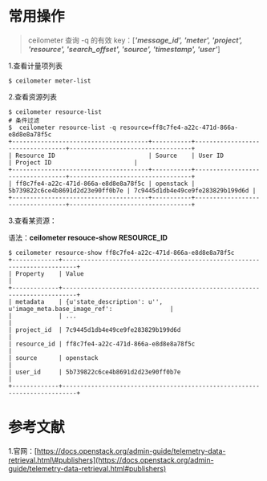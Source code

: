 # 常用操作

> ceilometer 查询 -q 的有效 key：\[_**'message\_id', 'meter', 'project', 'resource', 'search\_offset', 'source', 'timestamp', 'user'**_\]

1.查看计量项列表

```
$ ceilometer meter-list
```

2.查看资源列表

```
$ ceilometer resource-list
# 条件过滤
$  ceilometer resource-list -q resource=ff8c7fe4-a22c-471d-866a-e8d8e8a78f5c
+--------------------------------------+-----------+----------------------------------+----------------------------------+
| Resource ID                          | Source    | User ID                          | Project ID                       |
+--------------------------------------+-----------+----------------------------------+----------------------------------+
| ff8c7fe4-a22c-471d-866a-e8d8e8a78f5c | openstack | 5b739822c6ce4b8691d2d23e90ff0b7e | 7c9445d1db4e49ce9fe283829b199d6d |
+--------------------------------------+-----------+----------------------------------+----------------------------------+
```

3.查看某资源：

语法：**ceilometer resouce-show RESOURCE\_ID**

```
$ ceilometer resource-show ff8c7fe4-a22c-471d-866a-e8d8e8a78f5c
+-------------+--------------------------------------------------------------------------+
| Property    | Value                                                                    |
+-------------+--------------------------------------------------------------------------+
| metadata    | {u'state_description': u'', u'image_meta.base_image_ref':                |
|             | ...                                                                      |
| project_id  | 7c9445d1db4e49ce9fe283829b199d6d                                         |
| resource_id | ff8c7fe4-a22c-471d-866a-e8d8e8a78f5c                                     |
| source      | openstack                                                                |
| user_id     | 5b739822c6ce4b8691d2d23e90ff0b7e                                         |
+-------------+--------------------------------------------------------------------------+
```

# 参考文献
1.官网：[https://docs.openstack.org/admin-guide/telemetry-data-retrieval.html\#publishers](https://docs.openstack.org/admin-guide/telemetry-data-retrieval.html#publishers)